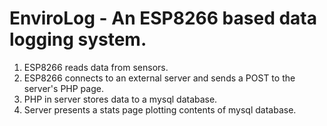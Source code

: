 # EnviroLog - An ESP8266 based data logging system.

1. ESP8266 reads data from sensors.
1. ESP8266 connects to an external server and sends a POST to the server's PHP page.
1. PHP in server stores data to a mysql database.
1. Server presents a stats page plotting contents of mysql database.
